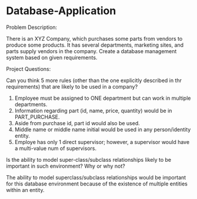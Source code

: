 # Database-Application

Problem Description:

There is an XYZ Company, which purchases some parts from vendors to produce some
products. It has several departments, marketing sites, and parts supply vendors in the
company. Create a database management system based on given requirements.

Project Questions:

Can you think 5 more rules (other than the one explicitly described in thr requirements) 
that are likely to be used in a company?

1) Employee must be assigned to ONE department but can work in multiple departments.
2) Information regarding part (id, name, price, quantity) would be in PART_PURCHASE.
3) Aside from purchase id, part id would also be used.
4) Middle name or middle name initial would be used in any person/identity entity.
5) Employe has only 1 direct supervisor; however, a supervisor would have a multi-value num of supervisors.

Is the ability to model super-class/subclass relationships likely to be important in such
environment? Why or why not?

The ability to model superclass/subclass relationships would be important for this database 
environment because of the existence of multiple entities within an entity.
